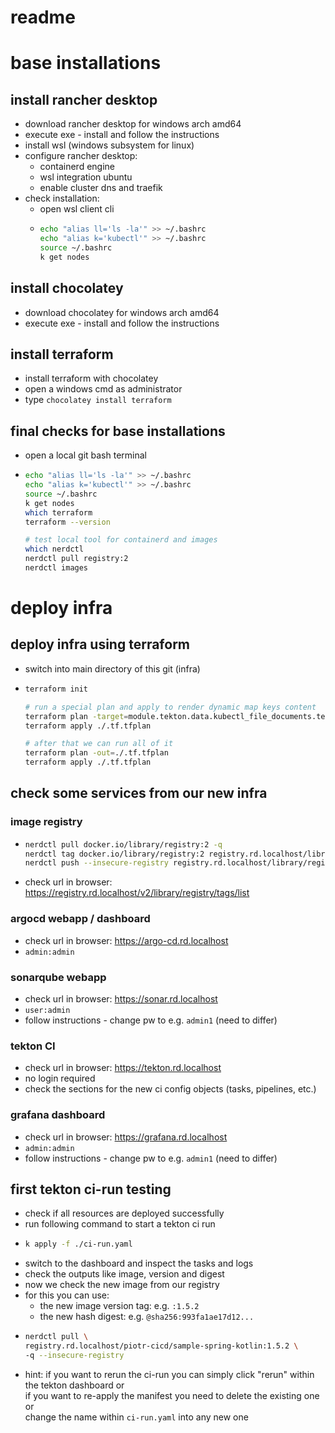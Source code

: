 # readme

# base installations

## install rancher desktop
- download rancher desktop for windows arch amd64
- execute exe - install and follow the instructions
- install wsl (windows subsystem for linux)
- configure rancher desktop:
  - containerd engine
  - wsl integration ubuntu
  - enable cluster dns and traefik
- check installation:
  - open wsl client cli
  - ```sh
    echo "alias ll='ls -la'" >> ~/.bashrc
    echo "alias k='kubectl'" >> ~/.bashrc
    source ~/.bashrc
    k get nodes
    ```

## install chocolatey
- download chocolatey for windows arch amd64
- execute exe - install and follow the instructions

## install terraform
- install terraform with chocolatey
- open a windows cmd as administrator
- type `chocolatey install terraform`

## final checks for base installations
- open a local git bash terminal
- ```sh
  echo "alias ll='ls -la'" >> ~/.bashrc
  echo "alias k='kubectl'" >> ~/.bashrc
  source ~/.bashrc
  k get nodes
  which terraform
  terraform --version

  # test local tool for containerd and images
  which nerdctl
  nerdctl pull registry:2
  nerdctl images
  ```

# deploy infra

## deploy infra using terraform
- switch into main directory of this git (infra)
- ```sh
  terraform init

  # run a special plan and apply to render dynamic map keys content
  terraform plan -target=module.tekton.data.kubectl_file_documents.tekton_dashboard_manifests -out=./.tf.tfplan
  terraform apply ./.tf.tfplan

  # after that we can run all of it
  terraform plan -out=./.tf.tfplan
  terraform apply ./.tf.tfplan
  ```

## check some services from our new infra

### image registry
- ```sh
  nerdctl pull docker.io/library/registry:2 -q
  nerdctl tag docker.io/library/registry:2 registry.rd.localhost/library/registry:2
  nerdctl push --insecure-registry registry.rd.localhost/library/registry:2 -q
  ```
- check url in browser: https://registry.rd.localhost/v2/library/registry/tags/list

### argocd webapp / dashboard
- check url in browser: https://argo-cd.rd.localhost
- `admin:admin`

### sonarqube webapp
- check url in browser: https://sonar.rd.localhost
- `user:admin`
- follow instructions - change pw to e.g. `admin1` (need to differ)

### tekton CI
- check url in browser: https://tekton.rd.localhost
- no login required
- check the sections for the new ci config objects (tasks, pipelines, etc.)

### grafana dashboard
- check url in browser: https://grafana.rd.localhost
- `admin:admin`
- follow instructions - change pw to e.g. `admin1` (need to differ)

## first tekton ci-run testing
- check if all resources are deployed successfully
- run following command to start a tekton ci run
- ```sh
  k apply -f ./ci-run.yaml
  ```
- switch to the dashboard and inspect the tasks and logs
- check the outputs like image, version and digest
- now we check the new image from our registry
- for this you can use:
  - the new image version tag: e.g. `:1.5.2`
  - the new hash digest: e.g. `@sha256:993fa1ae17d12...`
- ```sh
  nerdctl pull \
  registry.rd.localhost/piotr-cicd/sample-spring-kotlin:1.5.2 \
  -q --insecure-registry
  ```
- hint: if you want to rerun the ci-run you can simply click "rerun" within the tekton dashboard or <br>
  if you want to re-apply the manifest you need to delete the existing one or <br>
  change the name within `ci-run.yaml` into any new one
